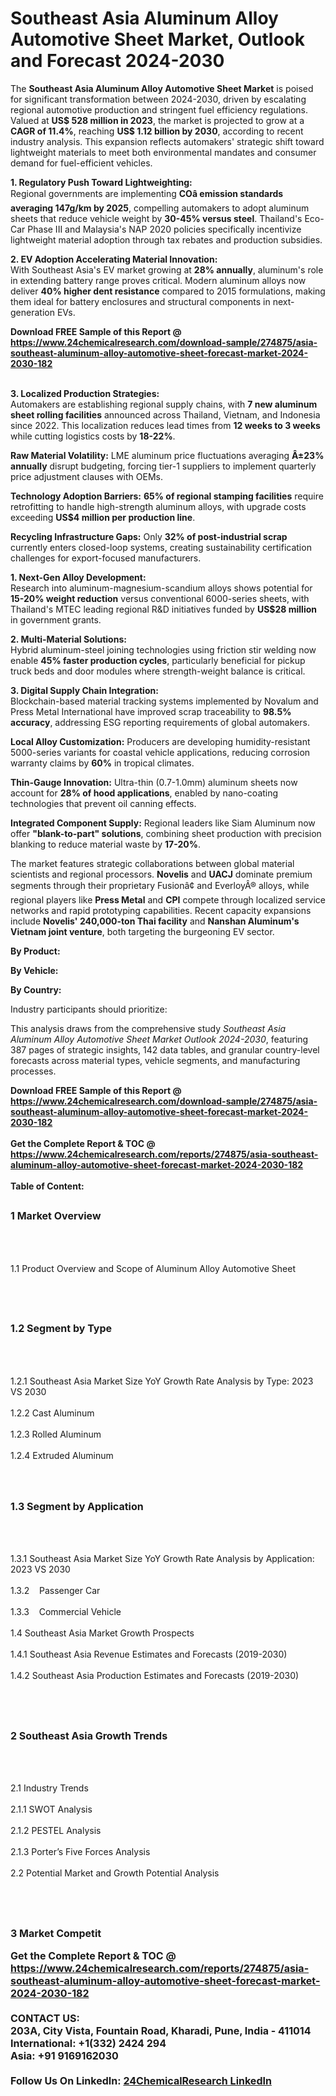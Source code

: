 <h1>Southeast Asia Aluminum Alloy Automotive Sheet Market, Outlook and Forecast 2024-2030</h1><p>The <strong>Southeast Asia Aluminum Alloy Automotive Sheet Market</strong> is poised for significant transformation between 2024-2030, driven by escalating regional automotive production and stringent fuel efficiency regulations. Valued at <strong>US$ 528 million in 2023</strong>, the market is projected to grow at a <strong>CAGR of 11.4%</strong>, reaching <strong>US$ 1.12 billion by 2030</strong>, according to recent industry analysis. This expansion reflects automakers' strategic shift toward lightweight materials to meet both environmental mandates and consumer demand for fuel-efficient vehicles.</p><p><strong>1. Regulatory Push Toward Lightweighting:</strong><br>
Regional governments are implementing <strong>COâ emission standards averaging 147g/km by 2025</strong>, compelling automakers to adopt aluminum sheets that reduce vehicle weight by <strong>30-45% versus steel</strong>. Thailand's Eco-Car Phase III and Malaysia's NAP 2020 policies specifically incentivize lightweight material adoption through tax rebates and production subsidies.</p><p><strong>2. EV Adoption Accelerating Material Innovation:</strong><br>
With Southeast Asia's EV market growing at <strong>28% annually</strong>, aluminum's role in extending battery range proves critical. Modern aluminum alloys now deliver <strong>40% higher dent resistance</strong> compared to 2015 formulations, making them ideal for battery enclosures and structural components in next-generation EVs.</p><div><b>Download FREE Sample of this Report @ 
            <a href="https://www.24chemicalresearch.com/download-sample/274875/asia-southeast-aluminum-alloy-automotive-sheet-forecast-market-2024-2030-182">
            https://www.24chemicalresearch.com/download-sample/274875/asia-southeast-aluminum-alloy-automotive-sheet-forecast-market-2024-2030-182</a></b></div><br><p><strong>3. Localized Production Strategies:</strong><br>
Automakers are establishing regional supply chains, with <strong>7 new aluminum sheet rolling facilities</strong> announced across Thailand, Vietnam, and Indonesia since 2022. This localization reduces lead times from <strong>12 weeks to 3 weeks</strong> while cutting logistics costs by <strong>18-22%</strong>.</p><p><strong>Raw Material Volatility:</strong> LME aluminum price fluctuations averaging <strong>Â±23% annually</strong> disrupt budgeting, forcing tier-1 suppliers to implement quarterly price adjustment clauses with OEMs.</p><p><strong>Technology Adoption Barriers:</strong> <strong>65% of regional stamping facilities</strong> require retrofitting to handle high-strength aluminum alloys, with upgrade costs exceeding <strong>US$4 million per production line</strong>.</p><p><strong>Recycling Infrastructure Gaps:</strong> Only <strong>32% of post-industrial scrap</strong> currently enters closed-loop systems, creating sustainability certification challenges for export-focused manufacturers.</p><p><strong>1. Next-Gen Alloy Development:</strong><br>
Research into aluminum-magnesium-scandium alloys shows potential for <strong>15-20% weight reduction</strong> versus conventional 6000-series sheets, with Thailand's MTEC leading regional R&amp;D initiatives funded by <strong>US$28 million</strong> in government grants.</p><p><strong>2. Multi-Material Solutions:</strong><br>
Hybrid aluminum-steel joining technologies using friction stir welding now enable <strong>45% faster production cycles</strong>, particularly beneficial for pickup truck beds and door modules where strength-weight balance is critical.</p><p><strong>3. Digital Supply Chain Integration:</strong><br>
Blockchain-based material tracking systems implemented by Novalum and Press Metal International have improved scrap traceability to <strong>98.5% accuracy</strong>, addressing ESG reporting requirements of global automakers.</p><p><strong>Local Alloy Customization:</strong> Producers are developing humidity-resistant 5000-series variants for coastal vehicle applications, reducing corrosion warranty claims by <strong>60%</strong> in tropical climates.</p><p><strong>Thin-Gauge Innovation:</strong> Ultra-thin (0.7-1.0mm) aluminum sheets now account for <strong>28% of hood applications</strong>, enabled by nano-coating technologies that prevent oil canning effects.</p><p><strong>Integrated Component Supply:</strong> Regional leaders like Siam Aluminum now offer <strong>"blank-to-part" solutions</strong>, combining sheet production with precision blanking to reduce material waste by <strong>17-20%</strong>.</p><p>The market features strategic collaborations between global material scientists and regional processors. <strong>Novelis</strong> and <strong>UACJ</strong> dominate premium segments through their proprietary Fusionâ¢ and EverloyÂ® alloys, while regional players like <strong>Press Metal</strong> and <strong>CPI</strong> compete through localized service networks and rapid prototyping capabilities. Recent capacity expansions include <strong>Novelis' 240,000-ton Thai facility</strong> and <strong>Nanshan Aluminum's Vietnam joint venture</strong>, both targeting the burgeoning EV sector.</p><p><strong>By Product:</strong></p><p><strong>By Vehicle:</strong></p><p><strong>By Country:</strong></p><p>Industry participants should prioritize:</p><p>This analysis draws from the comprehensive study <em>Southeast Asia Aluminum Alloy Automotive Sheet Market Outlook 2024-2030</em>, featuring 387 pages of strategic insights, 142 data tables, and granular country-level forecasts across material types, vehicle segments, and manufacturing processes.</p><div><b>Download FREE Sample of this Report @ 
            <a href="https://www.24chemicalresearch.com/download-sample/274875/asia-southeast-aluminum-alloy-automotive-sheet-forecast-market-2024-2030-182">
            https://www.24chemicalresearch.com/download-sample/274875/asia-southeast-aluminum-alloy-automotive-sheet-forecast-market-2024-2030-182</a></b></div><br><div><b>Get the Complete Report & TOC @ 
            <a href="https://www.24chemicalresearch.com/reports/274875/asia-southeast-aluminum-alloy-automotive-sheet-forecast-market-2024-2030-182">
            https://www.24chemicalresearch.com/reports/274875/asia-southeast-aluminum-alloy-automotive-sheet-forecast-market-2024-2030-182</a></b></div><br>
            <b>Table of Content:</b><p><h2><span style="font-size:16px"><strong>1 Market Overview&nbsp;&nbsp; &nbsp;</strong></span></h2><br />
<br />
<p>1.1 Product Overview and Scope of Aluminum Alloy Automotive Sheet&nbsp;</p><br />
<br />
<h2><strong><span style="font-size:16px">1.2 Segment by Type&nbsp;&nbsp; &nbsp;</span></strong></h2><br />
<br />
<p>1.2.1 Southeast Asia Market Size YoY Growth Rate Analysis by Type: 2023 VS 2030&nbsp;&nbsp; &nbsp;<br /><br />
1.2.2 Cast Aluminum&nbsp;&nbsp; &nbsp;<br /><br />
1.2.3 Rolled Aluminum<br /><br />
1.2.4 Extruded Aluminum<br /><br />
<br />
<h2><span style="font-size:16px"><strong>1.3 Segment by Application&nbsp;&nbsp;</strong></span></h2><br />
<br />
<p>1.3.1 Southeast Asia Market Size YoY Growth Rate Analysis by Application: 2023 VS 2030&nbsp;&nbsp; &nbsp;<br /><br />
1.3.2&nbsp;&nbsp; &nbsp;Passenger Car<br /><br />
1.3.3&nbsp;&nbsp; &nbsp;Commercial Vehicle<br /><br />
1.4 Southeast Asia Market Growth Prospects&nbsp;&nbsp; &nbsp;<br /><br />
1.4.1 Southeast Asia Revenue Estimates and Forecasts (2019-2030)&nbsp;&nbsp; &nbsp;<br /><br />
1.4.2 Southeast Asia Production Estimates and Forecasts (2019-2030)&nbsp;&nbsp;</p><br />
<br />
<h2><span style="font-size:16px"><strong>2 Southeast Asia Growth Trends&nbsp;&nbsp; &nbsp;</strong></span></h2><br />
<br />
<p>2.1 Industry Trends&nbsp;&nbsp; &nbsp;<br /><br />
2.1.1 SWOT Analysis&nbsp;&nbsp; &nbsp;<br /><br />
2.1.2 PESTEL Analysis&nbsp;&nbsp; &nbsp;<br /><br />
2.1.3 Porter&rsquo;s Five Forces Analysis&nbsp;&nbsp; &nbsp;<br /><br />
2.2 Potential Market and Growth Potential Analysis&nbsp;&nbsp; &nbsp;</p><br />
<br />
<h2><span style="font-size:16px"><strong>3 Market Competit</p><div><b>Get the Complete Report & TOC @ 
            <a href="https://www.24chemicalresearch.com/reports/274875/asia-southeast-aluminum-alloy-automotive-sheet-forecast-market-2024-2030-182">
            https://www.24chemicalresearch.com/reports/274875/asia-southeast-aluminum-alloy-automotive-sheet-forecast-market-2024-2030-182</a></b></div><br><b>CONTACT US:</b><br>
            203A, City Vista, Fountain Road, Kharadi, Pune, India - 411014<br>
            International: +1(332) 2424 294<br>
            Asia: +91 9169162030 <br><br>
            Follow Us On LinkedIn: <a href="https://www.linkedin.com/company/24chemicalresearch/">24ChemicalResearch LinkedIn</a>